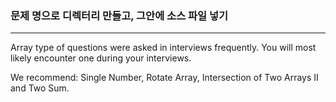 ### 문제 명으로 디렉터리 만들고, 그안에 소스 파일 넣기

---
Array type of questions were asked in interviews frequently. You will most likely encounter one during your interviews.

We recommend: Single Number, Rotate Array, Intersection of Two Arrays II and Two Sum.
